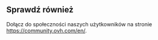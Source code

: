 


## Sprawdź również

Dołącz do społeczności naszych użytkowników na stronie <https://community.ovh.com/en/>.
